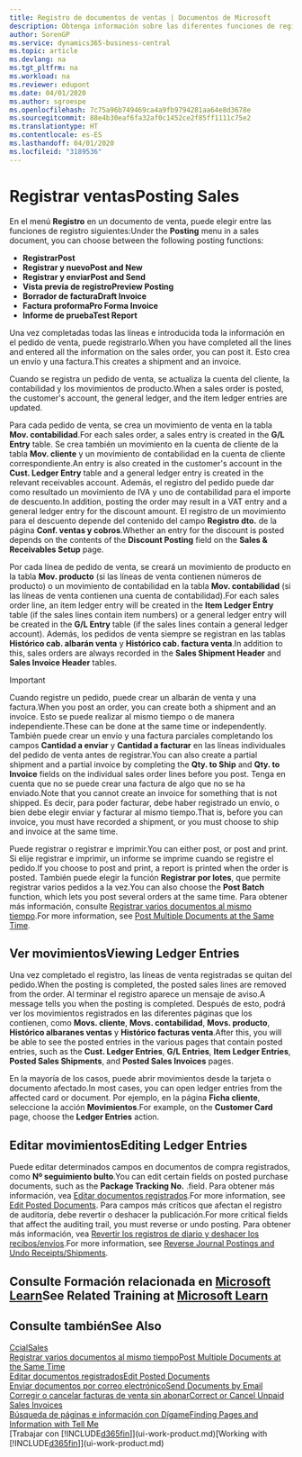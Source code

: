 ```yaml
---
title: Registro de documentos de ventas | Documentos de Microsoft
description: Obtenga información sobre las diferentes funciones de registro para registrar documentos de ventas y cómo puede actualizar los documentos registrados.
author: SorenGP
ms.service: dynamics365-business-central
ms.topic: article
ms.devlang: na
ms.tgt_pltfrm: na
ms.workload: na
ms.reviewer: edupont
ms.date: 04/01/2020
ms.author: sgroespe
ms.openlocfilehash: 7c75a96b749469ca4a9fb9794281aa64e8d3678e
ms.sourcegitcommit: 88e4b30eaf6fa32af0c1452ce2f85ff1111c75e2
ms.translationtype: HT
ms.contentlocale: es-ES
ms.lasthandoff: 04/01/2020
ms.locfileid: "3189536"
---
```

# <a name="posting-sales"></a><span data-ttu-id="8c876-103">Registrar ventas</span><span class="sxs-lookup"><span data-stu-id="8c876-103">Posting Sales</span></span>
<span data-ttu-id="8c876-104">En el menú **Registro** en un documento de venta, puede elegir entre las funciones de registro siguientes:</span><span class="sxs-lookup"><span data-stu-id="8c876-104">Under the **Posting** menu in a sales document, you can choose between the following posting functions:</span></span>

* <span data-ttu-id="8c876-105">**Registrar**</span><span class="sxs-lookup"><span data-stu-id="8c876-105">**Post**</span></span>
* <span data-ttu-id="8c876-106">**Registrar y nuevo**</span><span class="sxs-lookup"><span data-stu-id="8c876-106">**Post and New**</span></span>
* <span data-ttu-id="8c876-107">**Registrar y enviar**</span><span class="sxs-lookup"><span data-stu-id="8c876-107">**Post and Send**</span></span>
* <span data-ttu-id="8c876-108">**Vista previa de registro**</span><span class="sxs-lookup"><span data-stu-id="8c876-108">**Preview Posting**</span></span>
* <span data-ttu-id="8c876-109">**Borrador de factura**</span><span class="sxs-lookup"><span data-stu-id="8c876-109">**Draft Invoice**</span></span>
* <span data-ttu-id="8c876-110">**Factura proforma**</span><span class="sxs-lookup"><span data-stu-id="8c876-110">**Pro Forma Invoice**</span></span>
* <span data-ttu-id="8c876-111">**Informe de prueba**</span><span class="sxs-lookup"><span data-stu-id="8c876-111">**Test Report**</span></span>

<span data-ttu-id="8c876-112">Una vez completadas todas las líneas e introducida toda la información en el pedido de venta, puede registrarlo.</span><span class="sxs-lookup"><span data-stu-id="8c876-112">When you have completed all the lines and entered all the information on the sales order, you can post it.</span></span> <span data-ttu-id="8c876-113">Esto crea un envío y una factura.</span><span class="sxs-lookup"><span data-stu-id="8c876-113">This creates a shipment and an invoice.</span></span>

<span data-ttu-id="8c876-114">Cuando se registra un pedido de venta, se actualiza la cuenta del cliente, la contabilidad y los movimientos de producto.</span><span class="sxs-lookup"><span data-stu-id="8c876-114">When a sales order is posted, the customer's account, the general ledger, and the item ledger entries are updated.</span></span>

<span data-ttu-id="8c876-115">Para cada pedido de venta, se crea un movimiento de venta en la tabla **Mov. contabilidad**.</span><span class="sxs-lookup"><span data-stu-id="8c876-115">For each sales order, a sales entry is created in the **G/L Entry** table.</span></span> <span data-ttu-id="8c876-116">Se crea también un movimiento en la cuenta de cliente de la tabla **Mov. cliente** y un movimiento de contabilidad en la cuenta de cliente correspondiente.</span><span class="sxs-lookup"><span data-stu-id="8c876-116">An entry is also created in the customer's account in the **Cust. Ledger Entry** table and a general ledger entry is created in the relevant receivables account.</span></span> <span data-ttu-id="8c876-117">Además, el registro del pedido puede dar como resultado un movimiento de IVA y uno de contabilidad para el importe de descuento.</span><span class="sxs-lookup"><span data-stu-id="8c876-117">In addition, posting the order may result in a VAT entry and a general ledger entry for the discount amount.</span></span> <span data-ttu-id="8c876-118">El registro de un movimiento para el descuento depende del contenido del campo **Registro dto.** de la página **Conf. ventas y cobros**.</span><span class="sxs-lookup"><span data-stu-id="8c876-118">Whether an entry for the discount is posted depends on the contents of the **Discount Posting** field on the **Sales & Receivables Setup** page.</span></span>

<span data-ttu-id="8c876-119">Por cada línea de pedido de venta, se creará un movimiento de producto en la tabla **Mov. producto** (si las líneas de venta contienen números de producto) o un movimiento de contabilidad en la tabla **Mov. contabilidad** (si las líneas de venta contienen una cuenta de contabilidad).</span><span class="sxs-lookup"><span data-stu-id="8c876-119">For each sales order line, an item ledger entry will be created in the **Item Ledger Entry** table (if the sales lines contain item numbers) or a general ledger entry will be created in the **G/L Entry** table (if the sales lines contain a general ledger account).</span></span> <span data-ttu-id="8c876-120">Además, los pedidos de venta siempre se registran en las tablas **Histórico cab. albarán venta** y **Histórico cab. factura venta**.</span><span class="sxs-lookup"><span data-stu-id="8c876-120">In addition to this, sales orders are always recorded in the **Sales Shipment Header** and **Sales Invoice Header** tables.</span></span>

> [!IMPORTANT]  
>   <span data-ttu-id="8c876-121">Cuando registre un pedido, puede crear un albarán de venta y una factura.</span><span class="sxs-lookup"><span data-stu-id="8c876-121">When you post an order, you can create both a shipment and an invoice.</span></span> <span data-ttu-id="8c876-122">Esto se puede realizar al mismo tiempo o de manera independiente.</span><span class="sxs-lookup"><span data-stu-id="8c876-122">These can be done at the same time or independently.</span></span> <span data-ttu-id="8c876-123">También puede crear un envío y una factura parciales completando los campos **Cantidad a enviar** y **Cantidad a facturar** en las líneas individuales del pedido de venta antes de registrar.</span><span class="sxs-lookup"><span data-stu-id="8c876-123">You can also create a partial shipment and a partial invoice by completing the **Qty. to Ship** and **Qty. to Invoice** fields on the individual sales order lines before you post.</span></span> <span data-ttu-id="8c876-124">Tenga en cuenta que no se puede crear una factura de algo que no se ha enviado.</span><span class="sxs-lookup"><span data-stu-id="8c876-124">Note that you cannot create an invoice for something that is not shipped.</span></span> <span data-ttu-id="8c876-125">Es decir, para poder facturar, debe haber registrado un envío, o bien debe elegir enviar y facturar al mismo tiempo.</span><span class="sxs-lookup"><span data-stu-id="8c876-125">That is, before you can invoice, you must have recorded a shipment, or you must choose to ship and invoice at the same time.</span></span>

<span data-ttu-id="8c876-126">Puede registrar o registrar e imprimir.</span><span class="sxs-lookup"><span data-stu-id="8c876-126">You can either post, or post and print.</span></span> <span data-ttu-id="8c876-127">Si elije registrar e imprimir, un informe se imprime cuando se registre el pedido.</span><span class="sxs-lookup"><span data-stu-id="8c876-127">If you choose to post and print, a report is printed when the order is posted.</span></span> <span data-ttu-id="8c876-128">También puede elegir la función **Registrar por lotes**, que permite registrar varios pedidos a la vez.</span><span class="sxs-lookup"><span data-stu-id="8c876-128">You can also choose the **Post Batch** function, which lets you post several orders at the same time.</span></span> <span data-ttu-id="8c876-129">Para obtener más información, consulte [Registrar varios documentos al mismo tiempo](ui-batch-posting.md).</span><span class="sxs-lookup"><span data-stu-id="8c876-129">For more information, see [Post Multiple Documents at the Same Time](ui-batch-posting.md).</span></span>

## <a name="viewing-ledger-entries"></a><span data-ttu-id="8c876-130">Ver movimientos</span><span class="sxs-lookup"><span data-stu-id="8c876-130">Viewing Ledger Entries</span></span>
<span data-ttu-id="8c876-131">Una vez completado el registro, las líneas de venta registradas se quitan del pedido.</span><span class="sxs-lookup"><span data-stu-id="8c876-131">When the posting is completed, the posted sales lines are removed from the order.</span></span> <span data-ttu-id="8c876-132">Al terminar el registro aparece un mensaje de aviso.</span><span class="sxs-lookup"><span data-stu-id="8c876-132">A message tells you when the posting is completed.</span></span> <span data-ttu-id="8c876-133">Después de esto, podrá ver los movimientos registrados en las diferentes páginas que los contienen, como **Movs. cliente**, **Movs. contabilidad**, **Movs. producto**, **Histórico albaranes ventas** y **Histórico facturas venta**.</span><span class="sxs-lookup"><span data-stu-id="8c876-133">After this, you will be able to see the posted entries in the various pages that contain posted entries, such as the **Cust. Ledger Entries**, **G/L Entries**, **Item Ledger Entries**, **Posted Sales Shipments**, and **Posted Sales Invoices** pages.</span></span>  

<span data-ttu-id="8c876-134">En la mayoría de los casos, puede abrir movimientos desde la tarjeta o documento afectado.</span><span class="sxs-lookup"><span data-stu-id="8c876-134">In most cases, you can open ledger entries from the affected card or document.</span></span> <span data-ttu-id="8c876-135">Por ejemplo, en la página **Ficha cliente**, seleccione la acción **Movimientos**.</span><span class="sxs-lookup"><span data-stu-id="8c876-135">For example, on the **Customer Card** page, choose the **Ledger Entries** action.</span></span>

## <a name="editing-ledger-entries"></a><span data-ttu-id="8c876-136">Editar movimientos</span><span class="sxs-lookup"><span data-stu-id="8c876-136">Editing Ledger Entries</span></span>
<span data-ttu-id="8c876-137">Puede editar determinados campos en documentos de compra registrados, como **Nº seguimiento bulto**.</span><span class="sxs-lookup"><span data-stu-id="8c876-137">You can edit certain fields on posted purchase documents, such as the **Package Tracking No.**</span></span> <span data-ttu-id="8c876-138">.</span><span class="sxs-lookup"><span data-stu-id="8c876-138">field.</span></span> <span data-ttu-id="8c876-139">Para obtener más información, vea [Editar documentos registrados](across-edit-posted-document.md).</span><span class="sxs-lookup"><span data-stu-id="8c876-139">For more information, see [Edit Posted Documents](across-edit-posted-document.md).</span></span> <span data-ttu-id="8c876-140">Para campos más críticos que afectan el registro de auditoría, debe revertir o deshacer la publicación.</span><span class="sxs-lookup"><span data-stu-id="8c876-140">For more critical fields that affect the auditing trail, you must reverse or undo posting.</span></span> <span data-ttu-id="8c876-141">Para obtener más información, vea [Revertir los registros de diario y deshacer los recibos/envíos](finance-how-reverse-journal-posting.md).</span><span class="sxs-lookup"><span data-stu-id="8c876-141">For more information, see [Reverse Journal Postings and Undo Receipts/Shipments](finance-how-reverse-journal-posting.md).</span></span>

## <a name="see-related-training-at-microsoft-learn"></a><span data-ttu-id="8c876-142">Consulte Formación relacionada en [Microsoft Learn](/learn/modules/ship-invoice-items-dynamics-365-business-central/index)</span><span class="sxs-lookup"><span data-stu-id="8c876-142">See Related Training at [Microsoft Learn](/learn/modules/ship-invoice-items-dynamics-365-business-central/index)</span></span>

## <a name="see-also"></a><span data-ttu-id="8c876-143">Consulte también</span><span class="sxs-lookup"><span data-stu-id="8c876-143">See Also</span></span>
[<span data-ttu-id="8c876-144">Ccial</span><span class="sxs-lookup"><span data-stu-id="8c876-144">Sales</span></span>](sales-manage-sales.md)  
[<span data-ttu-id="8c876-145">Registrar varios documentos al mismo tiempo</span><span class="sxs-lookup"><span data-stu-id="8c876-145">Post Multiple Documents at the Same Time</span></span>](ui-batch-posting.md)  
[<span data-ttu-id="8c876-146">Editar documentos registrados</span><span class="sxs-lookup"><span data-stu-id="8c876-146">Edit Posted Documents</span></span>](across-edit-posted-document.md)  
[<span data-ttu-id="8c876-147">Enviar documentos por correo electrónico</span><span class="sxs-lookup"><span data-stu-id="8c876-147">Send Documents by Email</span></span>](ui-how-send-documents-email.md)  
[<span data-ttu-id="8c876-148">Corregir o cancelar facturas de venta sin abonar</span><span class="sxs-lookup"><span data-stu-id="8c876-148">Correct or Cancel Unpaid Sales Invoices</span></span>](sales-how-correct-cancel-sales-invoice.md)  
[<span data-ttu-id="8c876-149">Búsqueda de páginas e información con Dígame</span><span class="sxs-lookup"><span data-stu-id="8c876-149">Finding Pages and Information with Tell Me</span></span>](ui-search.md)  
<span data-ttu-id="8c876-150">[Trabajar con [!INCLUDE[d365fin](includes/d365fin_md.md)]](ui-work-product.md)</span><span class="sxs-lookup"><span data-stu-id="8c876-150">[Working with [!INCLUDE[d365fin](includes/d365fin_md.md)]](ui-work-product.md)</span></span>
